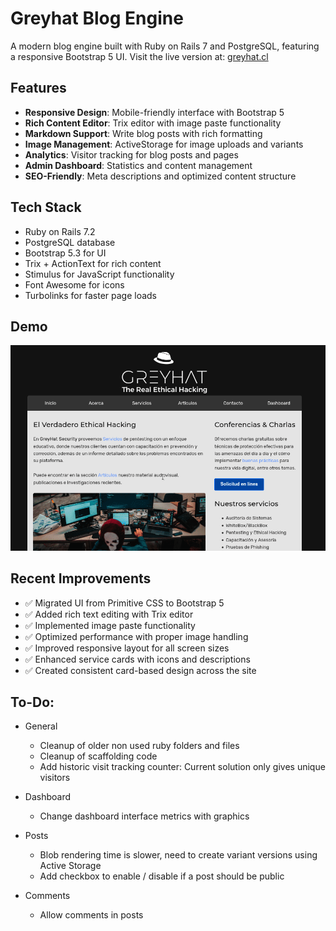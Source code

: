 # Greyhat Blog Engine

A modern blog engine built with Ruby on Rails 7 and PostgreSQL, featuring a responsive Bootstrap 5 UI. Visit the live version at: [greyhat.cl](http://www.greyhat.cl)

## Features

- **Responsive Design**: Mobile-friendly interface with Bootstrap 5
- **Rich Content Editor**: Trix editor with image paste functionality
- **Markdown Support**: Write blog posts with rich formatting
- **Image Management**: ActiveStorage for image uploads and variants
- **Analytics**: Visitor tracking for blog posts and pages
- **Admin Dashboard**: Statistics and content management
- **SEO-Friendly**: Meta descriptions and optimized content structure

## Tech Stack

- Ruby on Rails 7.2
- PostgreSQL database
- Bootstrap 5.3 for UI
- Trix + ActionText for rich content
- Stimulus for JavaScript functionality
- Font Awesome for icons
- Turbolinks for faster page loads

## Demo

![Greyhat Demo](greyhat.gif)

## Recent Improvements

- ✅ Migrated UI from Primitive CSS to Bootstrap 5
- ✅ Added rich text editing with Trix editor
- ✅ Implemented image paste functionality
- ✅ Optimized performance with proper image handling
- ✅ Improved responsive layout for all screen sizes
- ✅ Enhanced service cards with icons and descriptions
- ✅ Created consistent card-based design across the site

## To-Do:

- General
  - Cleanup of older non used ruby folders and files
  - Cleanup of scaffolding code
  - Add historic visit tracking counter: Current solution only gives unique visitors

- Dashboard
  - Change dashboard interface metrics with graphics

- Posts
  - Blob rendering time is slower, need to create variant versions using Active Storage
  - Add checkbox to enable / disable if a post should be public

- Comments
  - Allow comments in posts